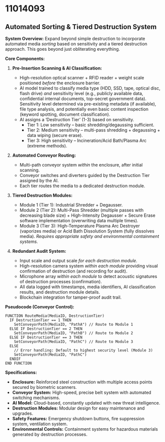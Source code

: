 # 11014093

## Automated Sorting & Tiered Destruction System

**System Overview:** Expand beyond simple destruction to incorporate automated media *sorting* based on sensitivity and a tiered destruction approach. This goes beyond just obliterating everything.

**Core Components:**

1.  **Pre-Insertion Scanning & AI Classification:**
    *   High-resolution optical scanner + RFID reader + weight scale positioned *before* the enclosure barrier.
    *   AI model trained to classify media type (HDD, SSD, tape, optical disc, flash drive) *and* sensitivity level (e.g., publicly available data, confidential internal documents, top-secret government data). Sensitivity level determined via pre-existing metadata (if available), file type analysis, and potentially even basic content inspection (keyword spotting, document classification).
    *   AI assigns a ‘Destruction Tier’ (1-3) based on sensitivity.
        *   Tier 1: Low sensitivity – basic shredding/degaussing sufficient.
        *   Tier 2: Medium sensitivity – multi-pass shredding + degaussing + data wiping (secure erase).
        *   Tier 3: High sensitivity – Incineration/Acid Bath/Plasma Arc (extreme methods).

2.  **Automated Conveyor Routing:**
    *   Multi-path conveyor system *within* the enclosure, after initial scanning.
    *   Conveyor switches and diverters guided by the Destruction Tier assigned by the AI.
    *   Each tier routes the media to a dedicated destruction module.

3.  **Tiered Destruction Modules:**
    *   Module 1 (Tier 1): Industrial Shredder + Degausser.
    *   Module 2 (Tier 2): Multi-Pass Shredder (multiple passes with decreasing blade size) + High-Intensity Degausser + Secure Erase software implementation (overwriting data multiple times).
    *   Module 3 (Tier 3):  High-Temperature Plasma Arc Destroyer (vaporizes media) or Acid Bath Dissolution System (fully dissolves media). *Requires appropriate safety and environmental containment systems.*

4.  **Redundant Audit System:**
    *   Input scale and output scale *for each destruction module*.
    *   High-resolution camera system *within each module* providing visual confirmation of destruction (and recording for audit).
    *   Microphone array *within each module* to detect acoustic signatures of destruction processes (confirmation).
    *   All data logged with timestamps, media identifiers, AI classification results, and destruction module details.
    *   Blockchain integration for tamper-proof audit trail.

**Pseudocode (Conveyor Control):**

```
FUNCTION RouteMedia(MediaID, DestructionTier)
  IF DestructionTier == 1 THEN
    SetConveyorPath(MediaID, "PathA") // Route to Module 1
  ELSE IF DestructionTier == 2 THEN
    SetConveyorPath(MediaID, "PathB") // Route to Module 2
  ELSE IF DestructionTier == 3 THEN
    SetConveyorPath(MediaID, "PathC") // Route to Module 3
  ELSE
    // Error handling: Default to highest security level (Module 3)
    SetConveyorPath(MediaID, "PathC")
  ENDIF
END FUNCTION
```

**Specifications:**

*   **Enclosure:**  Reinforced steel construction with multiple access points secured by biometric scanners.
*   **Conveyor System:**  High-speed, precise belt system with automated switching mechanisms.
*   **AI Model:** Cloud-based, constantly updated with new threat intelligence.
*   **Destruction Modules:** Modular design for easy maintenance and upgrades.
*   **Safety Features:**  Emergency shutdown buttons, fire suppression system, ventilation system.
*   **Environmental Controls:**  Containment systems for hazardous materials generated by destruction processes.